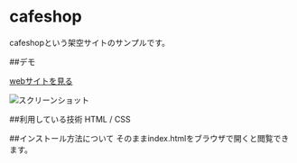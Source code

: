 cafeshop
===

cafeshopという架空サイトのサンプルです。

##デモ

[webサイトを見る](https://yasuko-cafeshop.herokuapp.com/news.html)

![スクリーンショット](https://user-images.githubusercontent.com/84828867/143333395-9898f9ba-16d5-42f9-8a14-e090a6cbb9bb.png)

##利用している技術
HTML / CSS

##インストール方法について
そのままindex.htmlをブラウザで開くと閲覧できます。




